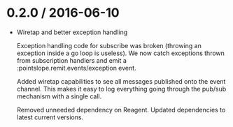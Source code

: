 
0.2.0 / 2016-06-10
==================

  * Wiretap and better exception handling
    
    Exception handling code for subscribe was
    broken (throwing an exception inside a go
    loop is useless). We now catch exceptions
    thrown from subscription handlers and emit
    a :pointslope.remit.events/exception event.

    Added wiretap capabilities to see all
    messages published onto the event channel.
    This makes it easy to log everything going
    through the pub/sub mechanism with a single
    call.

    Removed unneeded dependency on Reagent.
    Updated dependencies to latest current
    versions.
